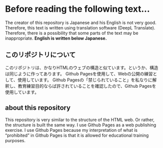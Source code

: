# Before reading the following text...
The creator of this repository is Japanese and his English is not very good.
Therefore, this text is written using translation software (DeepL Translate).
Therefore, there is a possibility that some parts of the text may be inappropriate.
**English is written below Japanese.**
## このリポジトリについて
このリポジトリは、かなりHTMLのウェブの構造と似ています。というか、構造は同じように作ってあります。
Github Pagesを使用して、Webの公開の練習として、使用しています。
Github Pagesの「禁じられていること」を私なりに解釈し、教育練習目的ならば許されていることを確認したので、Github Pagesを使用しています。
## about this repository
This repository is very similar to the structure of the HTML web. Or rather, the structure is built the same way.
I use Github Pages as a web publishing exercise.
I use Github Pages because my interpretation of what is “prohibited” in Github Pages is that it is allowed for educational training purposes.

